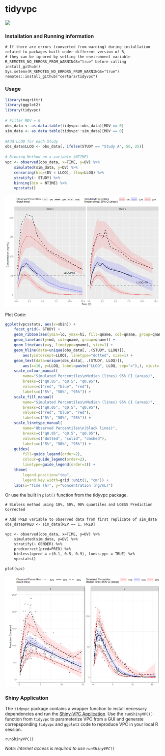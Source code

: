 tidyvpc
========

<img src="https://github.com/jameswcraig/tidyvpc/blob/master/inst/img/logo_tidyvpc.png?raw=true"  width="200">
  
### Installation and Running information
```
# If there are errors (converted from warning) during installation related to packages built under different version of R,
# they can be ignored by setting the environment variable R_REMOTES_NO_ERRORS_FROM_WARNINGS="true" before calling install_github()
Sys.setenv(R_REMOTES_NO_ERRORS_FROM_WARNINGS="true")
remotes::install_github("certara/tidyvpc")
```

### Usage

``` r
library(magrittr)
library(ggplot2)
library(tidyvpc)

# Filter MDV = 0
obs_data <- as.data.table(tidyvpc::obs_data)[MDV == 0]
sim_data <- as.data.table(tidyvpc::sim_data)[MDV == 0]

#Add LLOQ for each Study 
obs_data$LLOQ <- obs_data[, ifelse(STUDY == "Study A", 50, 25)]

# Binning Method on x-variable (NTIME)
vpc <- observed(obs_data, x=TIME, y=DV) %>%
    simulated(sim_data, y=DV) %>%
    censoring(blq=(DV < LLOQ), lloq=LLOQ) %>%
    stratify(~ STUDY) %>%
    binning(bin = NTIME) %>%
    vpcstats()

```
![Example](./inst/img/snapshot1.png)

Plot Code:

``` r
ggplot(vpc$stats, aes(x=xbin)) +
    facet_grid(~ STUDY) +
    geom_ribbon(aes(ymin=lo, ymax=hi, fill=qname, col=qname, group=qname), alpha=0.1, col=NA) +
    geom_line(aes(y=md, col=qname, group=qname)) +
    geom_line(aes(y=y, linetype=qname), size=1) +
    geom_hline(data=unique(obs_data[, .(STUDY, LLOQ)]),
        aes(yintercept=LLOQ), linetype="dotted", size=1) +
    geom_text(data=unique(obs_data[, .(STUDY, LLOQ)]),
        aes(x=10, y=LLOQ, label=paste("LLOQ", LLOQ, sep="="),), vjust=-1) +
    scale_colour_manual(
        name="Simulated Percentiles\nMedian (lines) 95% CI (areas)",
        breaks=c("q0.05", "q0.5", "q0.95"),
        values=c("red", "blue", "red"),
        labels=c("5%", "50%", "95%")) +
    scale_fill_manual(
        name="Simulated Percentiles\nMedian (lines) 95% CI (areas)",
        breaks=c("q0.05", "q0.5", "q0.95"),
        values=c("red", "blue", "red"),
        labels=c("5%", "50%", "95%")) +
    scale_linetype_manual(
        name="Observed Percentiles\n(black lines)",
        breaks=c("q0.05", "q0.5", "q0.95"),
        values=c("dotted", "solid", "dashed"),
        labels=c("5%", "50%", "95%")) +
    guides(
        fill=guide_legend(order=2),
        colour=guide_legend(order=2),
        linetype=guide_legend(order=1)) +
    theme(
        legend.position="top",
        legend.key.width=grid::unit(1, "cm")) +
    labs(x="Time (h)", y="Concentration (ng/mL)")
```
Or use the built in `plot()` function from the tidyvpc package.

```{r}
# Binless method using 10%, 50%, 90% quantiles and LOESS Prediction Corrected

# Add PRED variable to observed data from first replicate of sim_data
obs_data$PRED <- sim_data[REP == 1, PRED]

vpc <- observed(obs_data, x=TIME, y=DV) %>%
    simulated(sim_data, y=DV) %>%
    stratify(~ GENDER) %>%
    predcorrect(pred=PRED) %>%
    binless(qpred = c(0.1, 0.5, 0.9), loess.ypc = TRUE) %>%
    vpcstats()

plot(vpc)
```

![Example](./inst/img/snapshot2.png)

### Shiny Application

The `tidyvpc` package contains a wrapper function to install necessary dependencies and run the [Shiny-VPC Application](https://github.com/jameswcraig/shiny-vpc).
Use the `runShinyVPC()` function from `tidyvpc` to parameterize VPC from a GUI and generate correpsponding `tidyvpc` 
and `ggplot2` code to reproduce VPC in your local R session. 

```{r}
runShinyVPC()
```
*Note: Internet access is required to use `runShinyVPC()`*